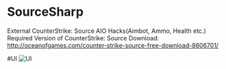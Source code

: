 # SourceSharp
External CounterStrike: Source AIO Hacks(Aimbot, Ammo, Health etc.)
Required Version of CounterStrike: Source Download: http://oceanofgames.com/counter-strike-source-free-download-8606701/

#UI
![UI](https://i.imgur.com/B0r2wdl.png)
